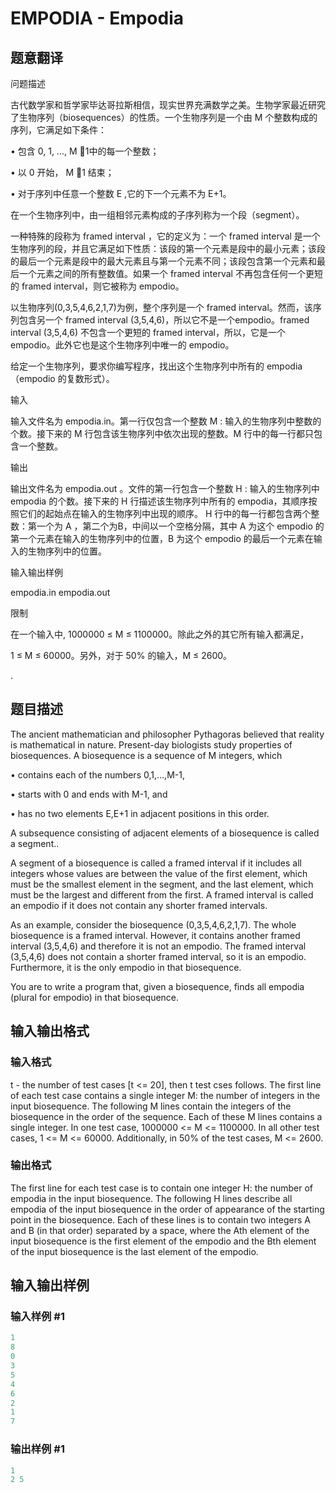 # EMPODIA - Empodia

## 题意翻译

问题描述

古代数学家和哲学家毕达哥拉斯相信，现实世界充满数学之美。生物学家最近研究了生物序列（biosequences）的性质。一个生物序列是一个由 M 个整数构成的序列，它满足如下条件：

• 包含 0, 1, …, M 1中的每一个整数；

• 以 0 开始， M 1 结束；

• 对于序列中任意一个整数 E ,它的下一个元素不为 E+1。

在一个生物序列中，由一组相邻元素构成的子序列称为一个段（segment）。

一种特殊的段称为 framed interval ，它的定义为：一个 framed interval 是一个生物序列的段，并且它满足如下性质：该段的第一个元素是段中的最小元素；该段的最后一个元素是段中的最大元素且与第一个元素不同；该段包含第一个元素和最后一个元素之间的所有整数值。如果一个 framed interval 不再包含任何一个更短的 framed interval，则它被称为 empodio。

以生物序列(0,3,5,4,6,2,1,7)为例，整个序列是一个 framed interval。然而，该序列包含另一个 framed interval (3,5,4,6)，所以它不是一个empodio。framed interval (3,5,4,6) 不包含一个更短的 framed interval，所以，它是一个 empodio。此外它也是这个生物序列中唯一的 empodio。

给定一个生物序列，要求你编写程序，找出这个生物序列中所有的 empodia（empodio 的复数形式）。

输入

输入文件名为 empodia.in。第一行仅包含一个整数 M : 输入的生物序列中整数的个数。接下来的 M 行包含该生物序列中依次出现的整数。M 行中的每一行都只包含一个整数。

输出

输出文件名为 empodia.out 。文件的第一行包含一个整数 H : 输入的生物序列中empodia 的个数。接下来的 H 行描述该生物序列中所有的 empodia，其顺序按照它们的起始点在输入的生物序列中出现的顺序。 H 行中的每一行都包含两个整数：第一个为 A ，第二个为B，中间以一个空格分隔，其中 A 为这个 empodio 的第一个元素在输入的生物序列中的位置，B 为这个 empodio 的最后一个元素在输入的生物序列中的位置。

输入输出样例

empodia.in empodia.out

限制

在一个输入中, 1000000 ≤ M ≤ 1100000。除此之外的其它所有输入都满足，

1 ≤ M ≤ 60000。另外，对于 50% 的输入，M ≤ 2600。

.

## 题目描述

 The ancient mathematician and philosopher Pythagoras believed that reality is mathematical in nature. Present-day biologists study properties of biosequences. A biosequence is a sequence of M integers, which

• contains each of the numbers 0,1,…,M-1,

• starts with 0 and ends with M-1, and

• has no two elements E,E+1 in adjacent positions in this order.

A subsequence consisting of adjacent elements of a biosequence is called a segment..

A segment of a biosequence is called a framed interval if it includes all integers whose values are between the value of the first element, which must be the smallest element in the segment, and the last element, which must be the largest and different from the first. A framed interval is called an empodio if it does not contain any shorter framed intervals.

As an example, consider the biosequence (0,3,5,4,6,2,1,7). The whole biosequence is a framed interval. However, it contains another framed interval (3,5,4,6) and therefore it is not an empodio. The framed interval (3,5,4,6) does not contain a shorter framed interval, so it is an empodio. Furthermore, it is the only empodio in that biosequence.

You are to write a program that, given a biosequence, finds all empodia (plural for empodio) in that biosequence.

## 输入输出格式

### 输入格式

 t - the number of test cases \[t <= 20\], then t test cses follows. The first line of each test case contains a single integer M: the number of integers in the input biosequence. The following M lines contain the integers of the biosequence in the order of the sequence. Each of these M lines contains a single integer. In one test case, 1000000 <= M <= 1100000. In all other test cases, 1 <= M <= 60000. Additionally, in 50% of the test cases, M <= 2600.

### 输出格式

The first line for each test case is to contain one integer H: the number of empodia in the input biosequence. The following H lines describe all empodia of the input biosequence in the order of appearance of the starting point in the biosequence. Each of these lines is to contain two integers A and B (in that order) separated by a space, where the Ath element of the input biosequence is the first element of the empodio and the Bth element of the input biosequence is the last element of the empodio.

## 输入输出样例

### 输入样例 #1

```cpp
1
8 
0 
3 
5 
4 
6 
2 
1 
7
```


### 输出样例 #1

```cpp
1
2 5
```


